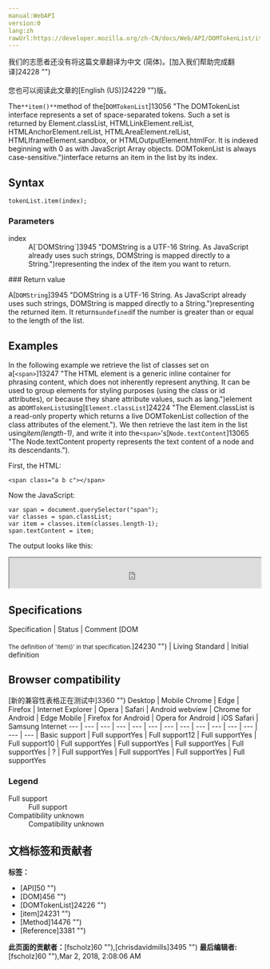 ```yaml
---
manual:WebAPI
version:0
lang:zh
rawUrl:https://developer.mozilla.org/zh-CN/docs/Web/API/DOMTokenList/item
---
```




<bdi>我们的志愿者还没有将这篇文章翻译为<bdi>中文 (简体)</bdi>。[加入我们帮助完成翻译]24228 "")<br></br>您也可以阅读此文章的[English (US)]24229 "")版。</bdi>






The`**item()**`method of the[`DOMTokenList`]13056 "The DOMTokenList interface represents a set of space-separated tokens. Such a set is returned by Element.classList, HTMLLinkElement.relList, HTMLAnchorElement.relList, HTMLAreaElement.relList, HTMLIframeElement.sandbox, or HTMLOutputElement.htmlFor. It is indexed beginning with 0 as with JavaScript Array objects. DOMTokenList is always case-sensitive.")interface returns an item in the list by its index.


## Syntax<a name="Syntax"></a>

```
tokenList.item(index);
```

### Parameters<a name="Parameters"></a>
<dl><dt id=''>index</dt><dd>A[`DOMString`]3945 "DOMString is a UTF-16 String. As JavaScript already uses such strings, DOMString is mapped directly to a String.")representing the index of the item you want to return.</dd></dl>
### Return value<a name="Return_value"></a>


A[`DOMString`]3945 "DOMString is a UTF-16 String. As JavaScript already uses such strings, DOMString is mapped directly to a String.")representing the returned item. It returns`undefined`if the number is greater than or equal to the length of the list.


## Examples<a name="Examples"></a>


In the following example we retrieve the list of classes set on a[`<span>`]13247 "The HTML <span> element is a generic inline container for phrasing content, which does not inherently represent anything. It can be used to group elements for styling purposes (using the class or id attributes), or because they share attribute values, such as lang.")element as a`DOMTokenList`using[`Element.classList`]24224 "The Element.classList is a read-only property which returns a live DOMTokenList collection of the class attributes of the element."). We then retrieve the last item in the list using<em>item(length-1)</em>, and write it into the`<span>`&#39;s[`Node.textContent`]13065 "The Node.textContent property represents the text content of a node and its descendants.").



First, the HTML:


```
<span class="a b c"></span>
```


Now the JavaScript:


```
var span = document.querySelector("span");
var classes = span.classList;
var item = classes.item(classes.length-1);
span.textContent = item;
```


The output looks like this:



<iframe src='https://mdn.mozillademos.org/en-US/docs/Web/API/DOMTokenList/item$samples/Examples?revision=1363480' width='100%' height='60'></iframe>



## Specifications<a name="Specifications"></a>
Specification | Status | Comment 
[DOM<br></br><small>The definition of &#39;item()&#39; in that specification.</small>]24230 "") | Living Standard | Initial definition 


## Browser compatibility<a name="Browser_compatibility"></a>
[新的兼容性表格正在测试中<i></i>]3360 "")
<abbr>Desktop<i></i></abbr> | <abbr>Mobile<i></i></abbr> 
<abbr>Chrome<i></i></abbr> | <abbr>Edge<i></i></abbr> | <abbr>Firefox<i></i></abbr> | <abbr>Internet Explorer<i></i></abbr> | <abbr>Opera<i></i></abbr> | <abbr>Safari<i></i></abbr> | <abbr>Android webview<i></i></abbr> | <abbr>Chrome for Android<i></i></abbr> | <abbr>Edge Mobile<i></i></abbr> | <abbr>Firefox for Android<i></i></abbr> | <abbr>Opera for Android<i></i></abbr> | <abbr>iOS Safari<i></i></abbr> | <abbr>Samsung Internet<i></i></abbr> 
 ---  |  ---  |  ---  |  ---  |  ---  |  ---  |  ---  |  ---  |  ---  |  ---  |  ---  |  ---  |  ---  |  ---  | 
Basic support | <abbr>Full support</abbr>Yes | <abbr>Full support</abbr>12 | <abbr>Full support</abbr>Yes | <abbr>Full support</abbr>10 | <abbr>Full support</abbr>Yes | <abbr>Full support</abbr>Yes | <abbr>Full support</abbr>Yes | <abbr>Full support</abbr>Yes | <abbr>?</abbr> | <abbr>Full support</abbr>Yes | <abbr>Full support</abbr>Yes | <abbr>Full support</abbr>Yes | <abbr>Full support</abbr>Yes 


### Legend<a name="Legend"></a>
<dl><dt id=''><abbr>Full support</abbr></dt><dd>Full support</dd><dt id=''><abbr>Compatibility unknown</abbr></dt><dd>Compatibility unknown</dd></dl>




## 文档标签和贡献者
**标签：**
* [API]50 "")
* [DOM]456 "")
* [DOMTokenList]24226 "")
* [item]24231 "")
* [Method]14476 "")
* [Reference]3381 "")

**此页面的贡献者：**[fscholz]60 ""),[chrisdavidmills]3495 "")
**最后编辑者:**[fscholz]60 ""),<time>Mar 2, 2018, 2:08:06 AM</time>


